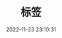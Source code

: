 ---
title: 标签
date: 2022-11-23 23:10:31
type: "tags"
updated:
comments:
description:
keywords:
top_img:
mathjax:
katex:
aside:
aplayer:
highlight_shrink:
---